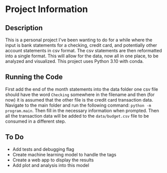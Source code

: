 # Project Information

## Description

This is a personal project I've been wanting to do for a while where the input is bank statements for a checking, credit card, and potentially other account statements in csv format. The csv statements are then reformatted into a single format. This will allow for the data, now all in one place, to be analyzed and visualized. This project uses Python 3.10 with conda.

## Running the Code

First add the end of the month statements into the data folder one csv file should have the word `Checking` somewhere in the filename and then (for now) it is assumed that the other file is the credit card transaction data. Navigate to the main folder and run the following command: `python -m program.main`. Then fill in the necessary information when prompted. Then all the transaction data will be added to the `data/budget.csv` file to be consumed in a different step.


## To Do

-   Add tests and debugging flag
-   Create machine learning model to handle the tags
-   Create a web app to display the results
-   Add plot and analysis into this model